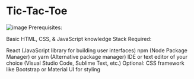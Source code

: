 # Tic-Tac-Toe

![image](https://camo.githubusercontent.com/0404fb1c220ab2f4e782fe7c88c9bf2e128406d66145482dad78fcd5218d0e8e/68747470733a2f2f696d6775722e636f6d2f706e46477a30322e6a7067)
Prerequisites:

Basic HTML, CSS, & JavaScript knowledge
Stack Required:

React (JavaScript library for building user interfaces)
npm (Node Package Manager) or yarn (Alternative package manager)
IDE or text editor of your choice (Visual Studio Code, Sublime Text, etc.)
Optional: CSS framework like Bootstrap or Material UI for styling

